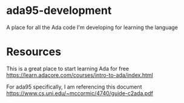 # ada95-development
A place for all the Ada code I'm developing for learning the language

# Resources

This is a great place to start learning Ada for free
https://learn.adacore.com/courses/intro-to-ada/index.html

For ada95 specifically, I am referencing this document
https://www.cs.uni.edu/~mccormic/4740/guide-c2ada.pdf
